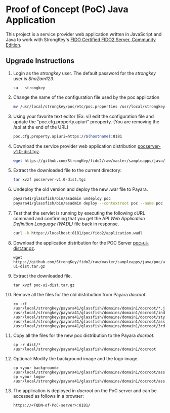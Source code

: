 # Proof of Concept (PoC) Java Application
This project is a service provider web application written in JavaScript and Java to work with StrongKey's [FIDO Certified FIDO2 Server, Community Edition](https://github.com/StrongKey/fido2).

## Upgrade Instructions

1. Login as the _strongkey_ user. The default password for the _strongkey_ user is _ShaZam123_.

    ```
    su - strongkey
    ```

2. Change the name of the configuration file used by the poc application

    ```sh
    mv /usr/local/strongkey/poc/etc/poc.properties /usr/local/strongkey/poc/etc/poc-configuration.properties
    ```
  
3. Using your favorite text editor (Ex: vi)  edit the configuration file and update the "poc.cfg.property.apiuri" preoperty. (You are removing the /api at the end of the URL)

    ```sh
    poc.cfg.property.apiuri=https://$(hostname):8181
    ```
    
4. Download the service provider web application distribution [pocserver-v1.0-dist.tgz](https://github.com/StrongKey/fido2/raw/master/sampleapps/java/poc/server/pocserver-v1.0-dist.tgz).

    ```sh
    wget https://github.com/StrongKey/fido2/raw/master/sampleapps/java/poc/server/pocserver-v1.0-dist.tgz
    ```
5. Extract the downloaded file to the current directory:

    ```sh
    tar xvzf pocserver-v1.0-dist.tgz
    ```
6. Undeploy the old version and deploy the new .war file to Payara.

    ```sh
    payara41/glassfish/bin/asadmin undeploy poc
    payara41/glassfish/bin/asadmin deploy --contextroot poc --name poc pocserver.war
    ```
7. Test that the servlet is running by executing the following cURL command and confirming that you get the API _Web Application Definition Language (WADL)_ file back in response.

    ```sh
    curl -k https://localhost:8181/poc/fido2/application.wadl
    ```
    
8. Download the application distribution for the POC Server [poc-ui-dist.tar.gz](https://github.com/StrongKey/fido2/raw/master/sampleapps/java/poc/angular/poc-ui-dist.tar.gz).
    ```
    wget https://github.com/StrongKey/fido2/raw/master/sampleapps/java/poc/angular/poc-ui-dist.tar.gz
    ```

9. Extract the downloaded file.

    ```
    tar xvzf poc-ui-dist.tar.gz
    ```
10. Remove all the files for the old distribution from Payara _docroot_.

    ```
    rm -rf /usr/local/strongkey/payara41/glassfish/domains/domain1/docroot/*.js /usr/local/strongkey/payara41/glassfish/domains/domain1/docroot/index.html /usr/local/strongkey/payara41/glassfish/domains/domain1/docroot/styles.*.css /usr/local/strongkey/payara41/glassfish/domains/domain1/docroot/assets/ /usr/local/strongkey/payara41/glassfish/domains/domain1/docroot/3rdpartylicenses.txt
    ```
11. Copy all the files for the new poc distribution to the Payara _docroot_.

    ```
    cp -r dist/* /usr/local/strongkey/payara41/glassfish/domains/domain1/docroot
    ```
    
12. Optional: Modify the background image and the logo image.

    ```
    cp <your background> /usr/local/strongkey/payara41/glassfish/domains/domain1/docroot/assets/app/media/img/bg/background.jpg
    cp <your logo> /usr/local/strongkey/payara41/glassfish/domains/domain1/docroot/assets/app/media/img/logo/logo.png
    ```
13. The application is deployed in _docroot_ on the PoC server and can be accessed as follows in a browser:

    ```
    https://<FQDN-of-PoC-server>:8181/
    ```
